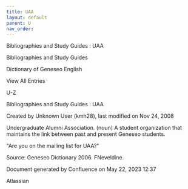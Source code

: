 ```yaml
---
title: UAA
layout: default
parent: U
nav_order:
---
```


Bibliographies and Study Guides : UAA

Bibliographies and Study Guides

Dictionary of Geneseo English

View All Entries

U-Z

Bibliographies and Study Guides : UAA

Created by  Unknown User (kmh28), last modified on Nov 24, 2008

Undergraduate Alumni Association. (noun) A student organization that maintains the link between past and present Geneseo students.

&quot;Are you on the mailing list for UAA?&quot;

Source: Geneseo Dictionary 2006. FNeveldine.

Document generated by Confluence on May 22, 2023 12:37

Atlassian
